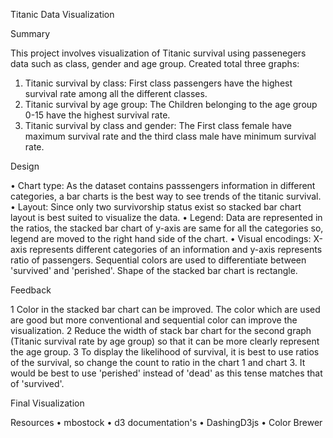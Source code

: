 Titanic Data Visualization

Summary

This project involves visualization of Titanic survival using passenegers data such as class, gender and age group. Created total three graphs:
1.	Titanic survival by class: First class passengers have the highest survival rate among all the different classes.
2.	Titanic survival by age group: The Children belonging to the age group 0-15 have the highest survival rate.
3.	Titanic survival by class and gender: The First class female have maximum survival rate and the third class male have minimum survival rate.


Design

•	Chart type: As the dataset contains passsengers information in different categories, a bar charts is the best way to see trends of the titanic survival.
•	Layout: Since only two survivorship status exist so stacked bar chart layout is best suited to visualize the data.
•	Legend: Data are represented in the ratios, the stacked bar chart of y-axis are same for all the categories so, legend are moved to the right hand side of the chart.
•	Visual encodings: X-axis represents different categories of an information and y-axis represents ratio of passengers. Sequential colors are used to differentiate between 'survived' and 'perished'. Shape of the stacked bar chart is rectangle.

Feedback

1 Color in the stacked bar chart can be improved. The color which are used are good but more conventional and sequential color can improve the visualization.
2 Reduce the width of stack bar chart for the second graph (Titanic survival rate by age group) so that it can be more clearly represent the age group.
3 To display the likelihood of survival, it is best to use ratios of the survival, so change the count to ratio in the chart 1 and chart 3. It would be best to use 'perished' instead of 'dead' as this tense matches that of 'survived'.

Final Visualization


Resources
•	mbostock
•	d3 documentation's
•	DashingD3js
•	Color Brewer

